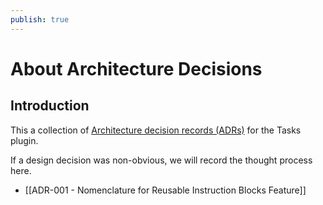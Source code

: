 ```yaml
---
publish: true
---
```


# About Architecture Decisions

## Introduction

This a collection of [Architecture decision records (ADRs)](https://github.com/joelparkerhenderson/architecture-decision-record) for the Tasks plugin.

If a design decision was non-obvious, we will record the thought process here.

- [[ADR-001 - Nomenclature for Reusable Instruction Blocks Feature]]
